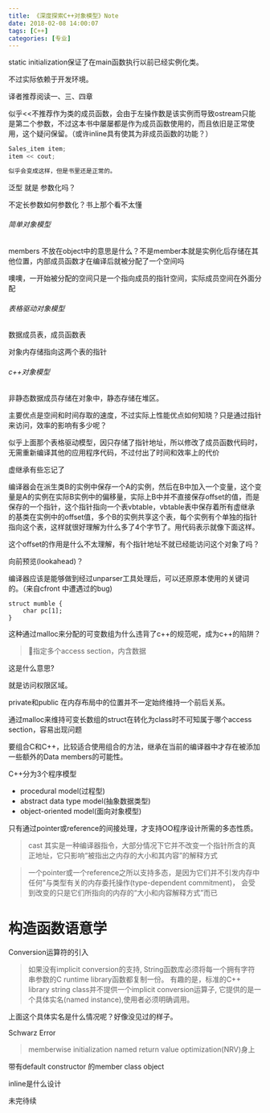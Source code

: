 ```yaml
---
title: 《深度探索C++对象模型》Note
date: 2018-02-08 14:00:07
tags: [C++]
categories: [专业]
---
```


static initialization保证了在main函数执行以前已经实例化类。

不过实际依赖于开发环境。

<!--more-->

译者推荐阅读一、三、四章

似乎<<不推荐作为类的成员函数，会由于左操作数是该实例而导致ostream只能是第二个参数，不过这本书中屡屡都是作为成员函数使用的，而且依旧是正常使用，这个疑问保留。（或许inline具有使其为非成员函数的功能？）

```c++
Sales_item item;
item << cout;

似乎会变成这样，但是书里还是正常的。
```

泛型 就是 参数化吗？

不定长参数如何参数化？书上那个看不太懂


###### 简单对象模型

members 不放在object中的意思是什么？不是member本就是实例化后存储在其他位置，内部成员函数才在编译后就被分配了一个空间吗

噢噢，一开始被分配的空间只是一个指向成员的指针空间，实际成员空间在外面分配

###### 表格驱动对象模型

数据成员表，成员函数表

对象内存储指向这两个表的指针

###### c++对象模型

非静态数据成员存储在对象中，静态存储在堆区。

主要优点是空间和时间存取的速度，不过实际上性能优点如何知晓？只是通过指针来访问，效率的影响有多少呢？

似乎上面那个表格驱动模型，因只存储了指针地址，所以修改了成员函数代码时，无需重新编译其他的应用程序代码，不过付出了时间和效率上的代价

虚继承有些忘记了

编译器会在派生类B的实例中保存一个A的实例，然后在B中加入一个变量，这个变量是A的实例在实际B实例中的偏移量，实际上B中并不直接保存offset的值，而是保存的一个指针，这个指针指向一个表vbtable，vbtable表中保存着所有虚继承的基类在实例中的offset值，多个B的实例共享这个表，每个实例有个单独的指针指向这个表，这样就很好理解为什么多了4个字节了。用代码表示就像下面这样。

这个offset的作用是什么不太理解，有个指针地址不就已经能访问这个对象了吗？

向前预览(lookahead)？

编译器应该是能够做到经过unparser工具处理后，可以还原原本使用的关键词的。（来自cfront 中遭遇过的bug)

```
struct mumble {
	char pc[1];
}
```

这种通过malloc来分配的可变数组为什么违背了c++的规范呢，成为c++的陷阱？

>指定多个access section，内含数据

这是什么意思?

就是访问权限区域。

private和public 在内存布局中的位置并不一定始终维持一个前后关系。

通过malloc来维持可变长数组的struct在转化为class时不可知属于哪个access section，容易出现问题

要组合C和C++，比较适合使用组合的方法，继承在当前的编译器中才存在被添加一些额外的Data members的可能性。

C++分为3个程序模型
* procedural model(过程型)
* abstract data type model(抽象数据类型)
* object-oriented model(面向对象模型)

只有通过pointer或reference的间接处理，才支持OO程序设计所需的多态性质。

>cast 其实是一种编译器指令，大部分情况下它并不改变一个指针所含的真正地址，它只影响“被指出之内存的大小和其内容”的解释方式

>一个pointer或一个reference之所以支持多态，是因为它们并不引发内存中任何”与类型有关的内存委托操作(type-dependent commitment)， 会受到改变的只是它们所指向的内存的“大小和内容解释方式”而已

# 构造函数语意学

Conversion运算符的引入

>如果没有implicit conversion的支持, String函数库必须将每一个拥有字符串参数的C runtime library函数都复制一份。
>有趣的是，标准的C++ library string class并不提供一个implicit conversion运算子, 它提供的是一个具体实名(named instance),使用者必须明确调用。

上面这个具体实名是什么情况呢？好像没见过的样子。

Schwarz Error

>memberwise initialization
>named return value optimization(NRV)身上

带有default constructor 的member class object

inline是什么设计


未完待续
